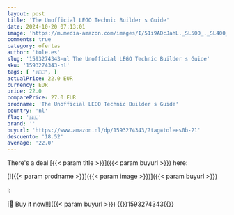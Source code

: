 ```yaml
---
layout: post
title: 'The Unofficial LEGO Technic Builder s Guide'
date: 2024-10-20 07:13:01
image: 'https://m.media-amazon.com/images/I/51i9ADcJahL._SL500_._SL400_.jpg'
comments: true
category: ofertas
author: 'tole.es'
slug: '1593274343-nl The Unofficial LEGO Technic Builder s Guide'
sku: '1593274343-nl'
tags: [ '🇳🇱', ]
actualPrice: 22.0 EUR
currency: EUR
price: 22.0
comparePrice: 27.0 EUR
prodname: 'The Unofficial LEGO Technic Builder s Guide'
country: 'nl'
flag: '🇳🇱'
brand: ''
buyurl: 'https://www.amazon.nl/dp/1593274343/?tag=tolees0b-21'
descuento: '18.52'
average: '22.0'
---
```


There's a deal [{{< param title >}}]({{< param buyurl >}})  here:

[![{{< param prodname >}}]({{< param image >}})]({{< param buyurl >}})

ℹ️:


[🛒 Buy it now!!]({{< param buyurl >}})
{{<world>}}1593274343{{</world>}}
